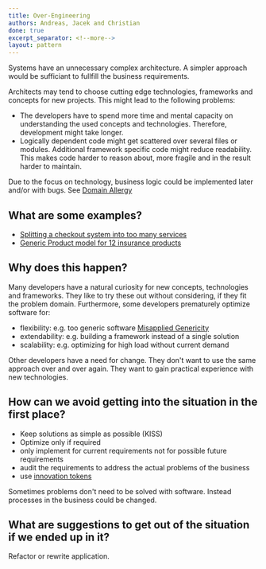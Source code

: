 ```yaml
---
title: Over-Engineering
authors: Andreas, Jacek and Christian
done: true
excerpt_separator: <!--more-->
layout: pattern
---
```

Systems have an unnecessary complex architecture. A simpler approach would be sufficiant to fullfill the business requirements.<!--more-->

Architects may tend to choose cutting edge technologies, frameworks and concepts for new projects. This might lead to the following problems:
* The developers have to spend more time and mental capacity on understanding the used concepts and technologies. Therefore, development might take longer.
* Logically dependent code might get scattered over several files or modules. Additional framework specific code might reduce readability. This makes code harder to reason about, more fragile and in the result harder to maintain.

Due to the focus on technology, business logic could be implemented later and/or with bugs. See [Domain Allergy](../patterns/domain_allergy.html)

## What are some examples?
- [Splitting a checkout system into too many services](../case_studies/splitting_a_checkout_system.html)
- [Generic Product model for 12 insurance products](../case_studies/generic_product_model_for_12_insurance_products.html)

## Why does this happen?
Many developers have a natural curiosity for new concepts, technologies and frameworks. They like to try these out without considering, if they fit the problem domain. Furthermore, some developers prematurely optimize software for:
* flexibility: e.g. too generic software [Misapplied Genericity](../patterns/misapplied_genericity.html)
* extendability: e.g. building a framework instead of a single solution
* scalability: e.g. optimizing for high load without current demand

Other developers have a need for change. They don't want to use the same approach over and over again.
They want to gain practical experience with new technologies.

## How can we avoid getting into the situation in the first place?
* Keep solutions as simple as possible (KISS)
* Optimize only if required
* only implement for current requirements not for possible future requirements
* audit the requirements to address the actual problems of the business
* use [innovation tokens](https://www.innoq.com/de/articles/2017/06/innovation-tokens/)

Sometimes problems don't need to be solved with software. Instead processes in the business could be changed.

## What are suggestions to get out of the situation if we ended up in it?

Refactor or rewrite application.

